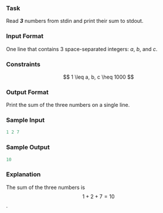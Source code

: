 ### **Task**
Read ***3*** numbers from stdin and print their sum to stdout.

### **Input Format**

One line that contains 3 space-separated integers: *a*, *b*, and *c*.

### **Constraints**

$$
1 \leq a, b, c \heq 1000
$$

### **Output Format**

Print the sum of the three numbers on a single line.

### **Sample Input**

```c++
1 2 7
```

### **Sample Output**
``` c++
10
```

### **Explanation**

The sum of the three numbers is $$
1 + 2 + 7 = 10
$$.